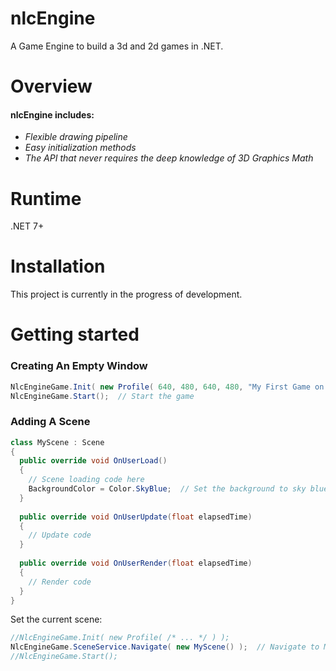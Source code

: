 # nlcEngine
A Game Engine to build a 3d and 2d games in .NET.

# Overview

#### nlcEngine includes:
- *Flexible drawing pipeline*
- *Easy initialization methods*
- *The API that never requires the deep knowledge of 3D Graphics Math*

# Runtime
.NET 7+

# Installation
This project is currently in the progress of development.

# Getting started
### Creating An Empty Window
```C#
NlcEngineGame.Init( new Profile( 640, 480, 640, 480, "My First Game on NlcEngine!", 60.0 ) ); // 640x480 window, with 60.0 fps
NlcEngineGame.Start();  // Start the game
```

### Adding A Scene
```C#
class MyScene : Scene
{
  public override void OnUserLoad()
  {
    // Scene loading code here
    BackgroundColor = Color.SkyBlue;  // Set the background to sky blue
  }
  
  public override void OnUserUpdate(float elapsedTime)
  {
    // Update code
  }
  
  public override void OnUserRender(float elapsedTime)
  {
    // Render code
  }
}
```
Set the current scene:
```C#
//NlcEngineGame.Init( new Profile( /* ... */ ) );
NlcEngineGame.SceneService.Navigate( new MyScene() );  // Navigate to MyScene
//NlcEngineGame.Start();
```
